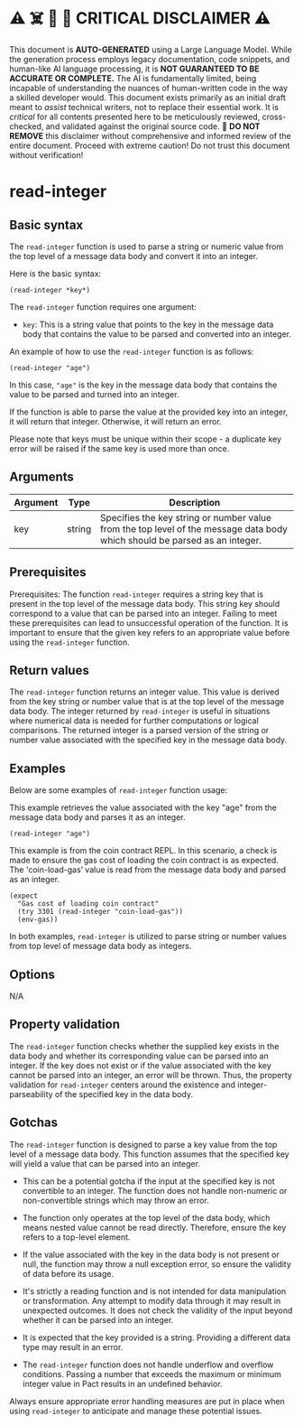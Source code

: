 
# ⚠️ ☠️ 🔮 🤖 CRITICAL DISCLAIMER ⚠️

 
This document is **AUTO-GENERATED** using a Large Language Model. While the generation process employs legacy documentation, code snippets, and human-like AI language processing, it is **NOT GUARANTEED TO BE ACCURATE OR COMPLETE.** The AI is fundamentally limited, being incapable of understanding the nuances of human-written code in the way a skilled developer would. This document exists primarily as an initial draft meant to *assist* technical writers, not to replace their essential work. It is *critical* for all contents presented here to be meticulously reviewed, cross-checked, and validated against the original source code. 🚫 **DO NOT REMOVE** this disclaimer without comprehensive and informed review of the entire document. Proceed with extreme caution! Do not trust this document without verification!

# read-integer

## Basic syntax

The `read-integer` function is used to parse a string or numeric value from the top level of a message data body and convert it into an integer.

Here is the basic syntax:

```pact
(read-integer *key*)
```

The `read-integer` function requires one argument:

- `key`: This is a string value that points to the key in the message data body that contains the value to be parsed and converted into an integer.

An example of how to use the `read-integer` function is as follows:

```pact
(read-integer "age")
```

In this case, `"age"` is the key in the message data body that contains the value to be parsed and turned into an integer.

If the function is able to parse the value at the provided key into an integer, it will return that integer. Otherwise, it will return an error.

Please note that keys must be unique within their scope - a duplicate key error will be raised if the same key is used more than once.

## Arguments

| Argument | Type | Description |
| --- | --- | --- |
| key | string | Specifies the key string or number value from the top level of the message data body which should be parsed as an integer. |

## Prerequisites

Prerequisites: The function `read-integer` requires a string key that is present in the top level of the message data body. This string key should correspond to a value that can be parsed into an integer. Failing to meet these prerequisites can lead to unsuccessful operation of the function. It is important to ensure that the given key refers to an appropriate value before using the `read-integer` function.

## Return values

The `read-integer` function returns an integer value. This value is derived from the key string or number value that is at the top level of the message data body. The integer returned by `read-integer` is useful in situations where numerical data is needed for further computations or logical comparisons. The returned integer is a parsed version of the string or number value associated with the specified key in the message data body.

## Examples

Below are some examples of `read-integer` function usage:

This example retrieves the value associated with the key "age" from the message data body and parses it as an integer.
```pact
(read-integer "age")
```

This example is from the coin contract REPL. In this scenario, a check is made to ensure the gas cost of loading the coin contract is as expected. The 'coin-load-gas’ value is read from the message data body and parsed as an integer.
```pact
(expect
  "Gas cost of loading coin contract"
  (try 3301 (read-integer "coin-load-gas"))
  (env-gas))
```

In both examples, `read-integer` is utilized to parse string or number values from top level of message data body as integers.


## Options

N/A

## Property validation

The `read-integer` function checks whether the supplied key exists in the data body and whether its corresponding value can be parsed into an integer. If the key does not exist or if the value associated with the key cannot be parsed into an integer, an error will be thrown. Thus, the property validation for `read-integer` centers around the existence and integer-parseability of the specified key in the data body.

## Gotchas

The `read-integer` function is designed to parse a key value from the top level of a message data body. This function assumes that the specified key will yield a value that can be parsed into an integer.

- This can be a potential gotcha if the input at the specified key is not convertible to an integer. The function does not handle non-numeric or non-convertible strings which may throw an error.
  
- The function only operates at the top level of the data body, which means nested value cannot be read directly. Therefore, ensure the key refers to a top-level element.

- If the value associated with the key in the data body is not present or null, the function may throw a null exception error, so ensure the validity of data before its usage. 

- It's strictly a reading function and is not intended for data manipulation or transformation. Any attempt to modify data through it may result in unexpected outcomes. It does not check the validity of the input beyond whether it can be parsed into an integer.

- It is expected that the key provided is a string. Providing a different data type may result in an error.

- The `read-integer` function does not handle underflow and overflow conditions. Passing a number that exceeds the maximum or minimum integer value in Pact results in an undefined behavior. 

Always ensure appropriate error handling measures are put in place when using `read-integer` to anticipate and manage these potential issues.

